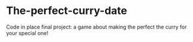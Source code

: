 # The-perfect-curry-date
Code in place final project: a game about making the perfect the curry for your special one!
